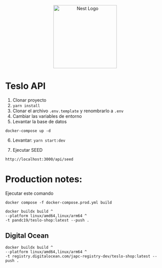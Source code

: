 <p align="center">
  <a href="http://nestjs.com/" target="blank"><img src="https://nestjs.com/img/logo-small.svg" width="200" alt="Nest Logo" /></a>
</p>


# Teslo API

1. Clonar proyecto
2. ```yarn install```
3. Clonar el archivo ```.env.template``` y renombrarlo a ```.env```
4. Cambiar las variables de entorno
5. Levantar la base de datos
```
docker-compose up -d
```

6. Levantar: ```yarn start:dev```

7. Ejecutar SEED 
```
http://localhost:3000/api/seed
```



# Production notes:

Ejecutar este comando
```
docker compose -f docker-compose.prod.yml build
```

```
docker buildx build ^
--platform linux/amd64,linux/arm64 ^
-t pandc19/teslo-shop:latest --push .
```

## Digital Ocean
```
docker buildx build ^
--platform linux/amd64,linux/arm64 ^
-t registry.digitalocean.com/japc-registry-dev/teslo-shop:latest --push .
```

